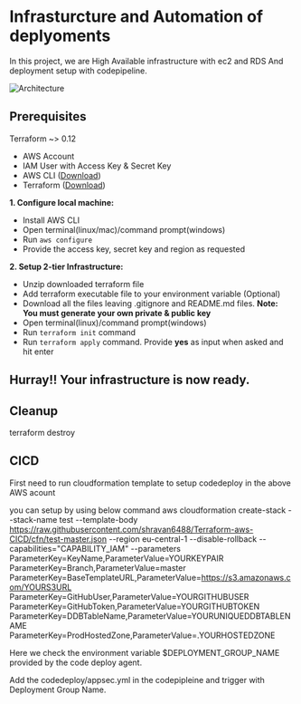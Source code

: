 # Infrasturcture and Automation of deplyoments

In this project, we are High Available infrastructure  with ec2 and RDS  And deployment setup with codepipeline.

![Architecture](/architecuter.png)

## Prerequisites

Terraform ~> 0.12

<ul>
  <li>AWS Account</li>
  <li>IAM User with Access Key & Secret Key</li>
  <li>AWS CLI (<a target="_blank" href="https://aws.amazon.com/cli/">Download</a>)</li>
  <li>Terraform (<a target="_blank" href="https://www.terraform.io/downloads.html">Download</a>)</li>
</ul>
<strong>1. Configure local machine:</strong>
<ul>
  <li>Install AWS CLI</li>
  <li>Open terminal(linux/mac)/command prompt(windows)</li>
  <li>Run <code>aws configure</code></li>
  <li>Provide the access key, secret key and region as requested</li>
</ul>

<strong>2. Setup 2-tier Infrastructure:</strong>
<ul>
  <li>Unzip downloaded terraform file</li>
  <li>Add terraform executable file to your environment variable (Optional)</li>
  <li>Download all the files leaving .gitignore and README.md files. <strong>Note: You must generate your own private & public key</strong></li>
  <li>Open terminal(linux)/command prompt(windows)</li>
  <li>Run <code>terraform init</code> command</li>
  <li>Run <code>terraform apply</code> command. Provide <strong>yes</strong> as input when asked and hit enter</li>
</ul>

<h2><strong>Hurray!! Your infrastructure is now ready.</strong></h2>

## Cleanup

terraform destroy

## CICD

First need to run cloudformation template to setup codedeploy in the above AWS acount

you can setup by using below command
aws cloudformation create-stack
--stack-name test
--template-body https://raw.githubusercontent.com/shravan6488/Terraform-aws-CICD/cfn/test-master.json
--region eu-central-1
--disable-rollback --capabilities="CAPABILITY_IAM"
--parameters ParameterKey=KeyName,ParameterValue=YOURKEYPAIR
    ParameterKey=Branch,ParameterValue=master
    ParameterKey=BaseTemplateURL,ParameterValue=https://s3.amazonaws.com/YOURS3URL
    ParameterKey=GitHubUser,ParameterValue=YOURGITHUBUSER
    ParameterKey=GitHubToken,ParameterValue=YOURGITHUBTOKEN
    ParameterKey=DDBTableName,ParameterValue=YOURUNIQUEDDBTABLENAME
    ParameterKey=ProdHostedZone,ParameterValue=.YOURHOSTEDZONE

Here we check the environment variable $DEPLOYMENT_GROUP_NAME provided by the code deploy agent.

Add the codedeploy/appsec.yml in the codepipleine and trigger with Deployment Group Name.